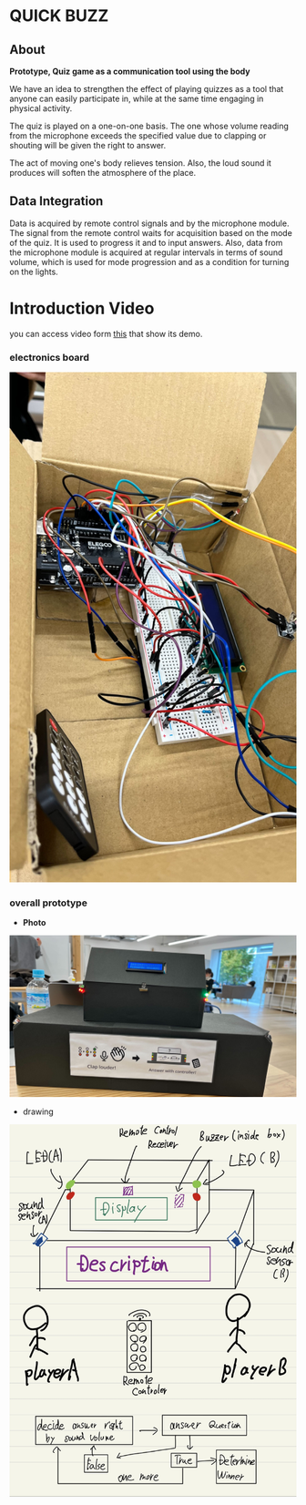 # QUICK BUZZ

## About
**Prototype, Quiz game as a communication tool using the body**

We have an idea to strengthen the effect of playing quizzes as a tool that anyone can easily participate in, while at the same time engaging in physical activity.

The quiz is played on a one-on-one basis. The one whose volume reading from the microphone exceeds the specified value due to clapping or shouting will be given the right to answer.

The act of moving one's body relieves tension. Also, the loud sound it produces will soften the atmosphere of the place.

## Data Integration
Data is acquired by remote control signals and by the microphone module.
The signal from the remote control waits for acquisition based on the mode of the quiz. It is used to progress it and to input answers.
Also, data from the microphone module is acquired at regular intervals in terms of sound volume, which is used for mode progression and as a condition for turning on the lights.

# Introduction Video
you can access video form [this]() that show its demo.

### electronics board
<img src="./assets/electronics_board.jpg" alt="electronics_board">

### overall prototype
- **Photo**
<img src="./assets/overallPrototype.jpg" alt="overallPrototype">

- drawing
<img src="./assets/drawing.jpg" alt="drawing">
